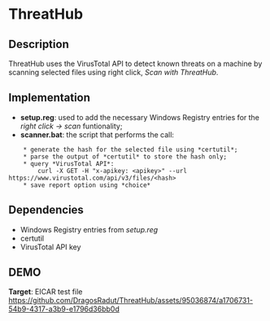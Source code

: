 # ThreatHub
## Description
ThreatHub uses the VirusTotal API to detect known threats on a machine by scanning selected files using right click, *Scan with ThreatHub*.
## Implementation
* **setup.reg**: used to add the necessary Windows Registry entries for the *right click -> scan* funtionality;
* **scanner.bat**: the script that performs the call:
```
	* generate the hash for the selected file using *certutil*;
	* parse the output of *certutil* to store the hash only;
	* query *VirusTotal API*:
		curl -X GET -H "x-apikey: <apikey>" --url https://www.virustotal.com/api/v3/files/<hash>
	* save report option using *choice*
```
## Dependencies
* Windows Registry entries from *setup.reg*
* certutil
* VirusTotal API key
## DEMO
**Target**: EICAR test file
https://github.com/DragosRadut/ThreatHub/assets/95036874/a1706731-54b9-4317-a3b9-e1796d36bb0d

